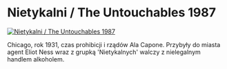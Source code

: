 Nietykalni / The Untouchables 1987 
=============
[![Nietykalni / The Untouchables 1987 ](http://vidos.pl/images/player.gif)](http://vidos.pl/nietykalni-the-untouchables-1987)

 Chicago, rok 1931, czas prohibicji i rządów Ala Capone. Przybyły do miasta agent Eliot Ness wraz z grupką 'Nietykalnych' walczy z nielegalnym handlem alkoholem.
